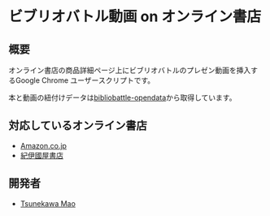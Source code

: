 ビブリオバトル動画 on オンライン書店
====================================

## 概要

オンライン書店の商品詳細ページ上にビブリオバトルのプレゼン動画を挿入するGoogle
Chrome ユーザースクリプトです。

本と動画の紐付けデータは[bibliobattle-opendata](https://github.com/tsunekawa/bibliobattle-opendata/blob/master/books_movies.tsv)から取得しています。

## 対応しているオンライン書店

* [Amazon.co.jp](http://www.amazon.co.jp)
* [紀伊國屋書店](http://www.kinokuniya.co.jp)

## 開発者

* [Tsunekawa Mao](https://github.com/tsunekawa/)
